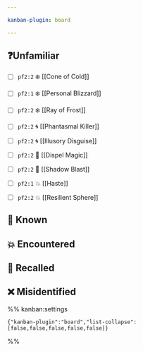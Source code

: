 ```yaml
---

kanban-plugin: board

---
```


## ❓Unfamiliar

- [ ] `pf2:2` ❄️ [[Cone of Cold]]
- [ ] `pf2:1` ❄️ [[Personal Blizzard]]
- [ ] `pf2:2` ❄️ [[Ray of Frost]]
- [ ] `pf2:2` 🌀 [[Phantasmal Killer]]
- [ ] `pf2:2` 🌀 [[Illusory Disguise]]
- [ ] `pf2:2` 🌌 [[Dispel Magic]]
- [ ] `pf2:2` 🌌 [[Shadow Blast]]
- [ ] `pf2:1` 💥 [[Haste]]
- [ ] `pf2:2` 💥 [[Resilient Sphere]]


## 🧠 Known



## 💥 Encountered



## 📖 Recalled



## ❌ Misidentified





%% kanban:settings
```
{"kanban-plugin":"board","list-collapse":[false,false,false,false,false]}
```
%%